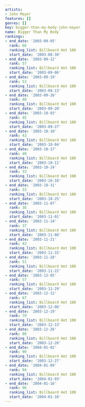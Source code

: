 ```yaml
---
artists:
- John Mayer
features: []
genres: []
key: bigger-than-my-body-john-mayer
name: Bigger Than My Body
rankings:
- end_date: '2003-09-05'
  rank: 66
  ranking_list: Billboard Hot 100
  start_date: '2003-08-30'
- end_date: '2003-09-12'
  rank: 57
  ranking_list: Billboard Hot 100
  start_date: '2003-09-06'
- end_date: '2003-09-19'
  rank: 53
  ranking_list: Billboard Hot 100
  start_date: '2003-09-13'
- end_date: '2003-09-26'
  rank: 48
  ranking_list: Billboard Hot 100
  start_date: '2003-09-20'
- end_date: '2003-10-03'
  rank: 45
  ranking_list: Billboard Hot 100
  start_date: '2003-09-27'
- end_date: '2003-10-10'
  rank: 43
  ranking_list: Billboard Hot 100
  start_date: '2003-10-04'
- end_date: '2003-10-17'
  rank: 40
  ranking_list: Billboard Hot 100
  start_date: '2003-10-11'
- end_date: '2003-10-24'
  rank: 33
  ranking_list: Billboard Hot 100
  start_date: '2003-10-18'
- end_date: '2003-10-31'
  rank: 33
  ranking_list: Billboard Hot 100
  start_date: '2003-10-25'
- end_date: '2003-11-07'
  rank: 38
  ranking_list: Billboard Hot 100
  start_date: '2003-11-01'
- end_date: '2003-11-14'
  rank: 37
  ranking_list: Billboard Hot 100
  start_date: '2003-11-08'
- end_date: '2003-11-21'
  rank: 43
  ranking_list: Billboard Hot 100
  start_date: '2003-11-15'
- end_date: '2003-11-28'
  rank: 51
  ranking_list: Billboard Hot 100
  start_date: '2003-11-22'
- end_date: '2003-12-05'
  rank: 57
  ranking_list: Billboard Hot 100
  start_date: '2003-11-29'
- end_date: '2003-12-12'
  rank: 67
  ranking_list: Billboard Hot 100
  start_date: '2003-12-06'
- end_date: '2003-12-19'
  rank: 79
  ranking_list: Billboard Hot 100
  start_date: '2003-12-13'
- end_date: '2003-12-26'
  rank: 80
  ranking_list: Billboard Hot 100
  start_date: '2003-12-20'
- end_date: '2004-01-02'
  rank: 90
  ranking_list: Billboard Hot 100
  start_date: '2003-12-27'
- end_date: '2004-01-09'
  rank: 94
  ranking_list: Billboard Hot 100
  start_date: '2004-01-03'
- end_date: '2004-01-16'
  rank: 96
  ranking_list: Billboard Hot 100
  start_date: '2004-01-10'
---
```


